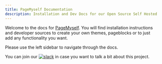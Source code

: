 ```yaml
---
title: PageMyself Documentation
description: Installation and Dev Docs for our Open Source Self Hosted WYSIWYG Website Builder
---
```


Welcome to the docs for [PageMyself](https://github.com/NullixAT/pagemyself). You will find installation instructions
and developer sources to create your own themes, pageblocks or to just add any functionality you want.

Please use the left sidebar to navigate through the docs.

You can join
our [![slack](https://img.shields.io/badge/Slack%20Chat-4A154B?logo=slack&logoColor=white)](https://scripts.0x.at/github-webhooks/slack-join/)
in case you want to talk a bit about this project.